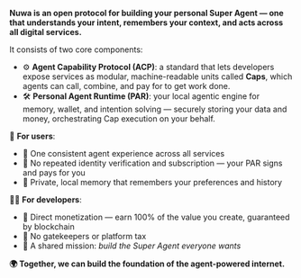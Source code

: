 **Nuwa is an open protocol for building your personal Super Agent — one that understands your intent, remembers your context, and acts across all digital services.**

It consists of two core components:
- ⚙️ **Agent Capability Protocol (ACP)**: a standard that lets developers expose services as modular, machine-readable units called **Caps**, which agents can call, combine, and pay for to get work done.
- 🛠 **Personal Agent Runtime (PAR)**: your local agentic engine for memory, wallet, and intention solving — securely storing your data and money, orchestrating Cap execution on your behalf.

👤 **For users**:
- 🔁 One consistent agent experience across all services
- 🔐 No repeated identity verification and subscription — your PAR signs and pays for you
- 🧷 Private, local memory that remembers your preferences and history

👨‍💻 **For developers**:
- 💸 Direct monetization — earn 100% of the value you create, guaranteed by blockchain
- 🚫 No gatekeepers or platform tax
- 🤝 A shared mission: _build the Super Agent everyone wants_

**🌍 Together, we can build the foundation of the agent-powered internet.**
